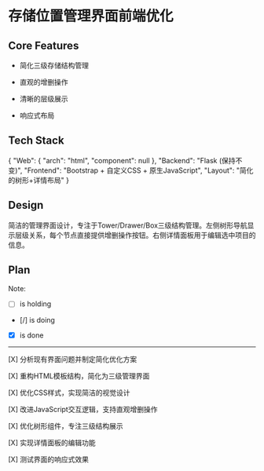 # 存储位置管理界面前端优化

## Core Features

- 简化三级存储结构管理

- 直观的增删操作

- 清晰的层级展示

- 响应式布局

## Tech Stack

{
  "Web": {
    "arch": "html",
    "component": null
  },
  "Backend": "Flask (保持不变)",
  "Frontend": "Bootstrap + 自定义CSS + 原生JavaScript",
  "Layout": "简化的树形+详情布局"
}

## Design

简洁的管理界面设计，专注于Tower/Drawer/Box三级结构管理。左侧树形导航显示层级关系，每个节点直接提供增删操作按钮。右侧详情面板用于编辑选中项目的信息。

## Plan

Note: 

- [ ] is holding
- [/] is doing
- [X] is done

---

[X] 分析现有界面问题并制定简化优化方案

[X] 重构HTML模板结构，简化为三级管理界面

[X] 优化CSS样式，实现简洁的视觉设计

[X] 改进JavaScript交互逻辑，支持直观增删操作

[X] 优化树形组件，专注三级结构展示

[X] 实现详情面板的编辑功能

[X] 测试界面的响应式效果
